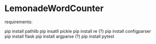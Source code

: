 # LemonadeWordCounter
requirements:

pip install pathlib
pip insatll pickle
pip install re (?)
pip install configparser
pip install flask
pip install argparse (?)
pip install pytest

